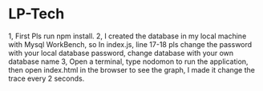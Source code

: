 # LP-Tech
1, First Pls run npm install.
2, I created the database in my local machine with Mysql WorkBench, so In index.js, line 17-18 pls change the password with your local database password, change database with your own database name
3, Open a terminal, type nodomon to run the application, then open index.html in the browser to see the graph, I made it change the trace every 2 seconds.
